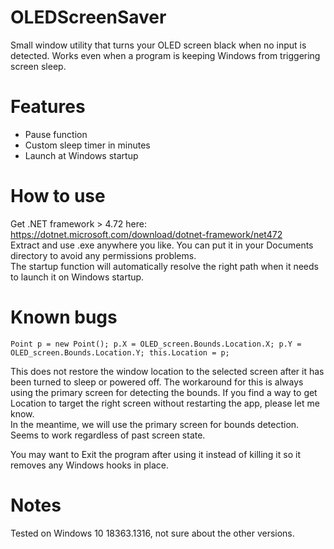# OLEDScreenSaver
Small window utility that turns your OLED screen black when no input is detected. Works even when a program is keeping Windows from triggering screen sleep.

# Features
* Pause function
* Custom sleep timer in minutes
* Launch at Windows startup

# How to use

Get .NET framework > 4.72 here: https://dotnet.microsoft.com/download/dotnet-framework/net472  
Extract and use .exe anywhere you like. You can put it in your Documents directory to avoid any permissions problems.  
The startup function will automatically resolve the right path when it needs to launch it on Windows startup.

# Known bugs

`Point p = new Point();
p.X = OLED_screen.Bounds.Location.X;
p.Y = OLED_screen.Bounds.Location.Y;
this.Location = p;`

This does not restore the window location to the selected screen after it has been turned to sleep or powered off. The workaround for this is always using the primary screen for detecting the bounds. If you find a way to get Location to target the right screen without restarting the app, please let me know.  
In the meantime, we will use the primary screen for bounds detection. Seems to work regardless of past screen state.  

You may want to Exit the program after using it instead of killing it so it removes any Windows hooks in place.

# Notes

Tested on Windows 10 18363.1316, not sure about the other versions.
